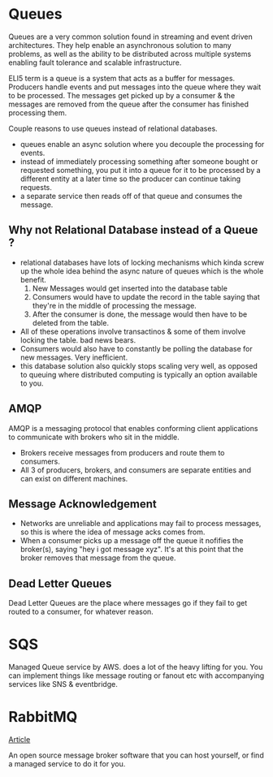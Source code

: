 # Queues
Queues are a very common solution found in streaming and event driven architectures.  They help enable an asynchronous solution to many problems, as well as the ability to be distributed across multiple systems enabling fault tolerance and scalable infrastructure.

ELI5 term is a queue is a system that acts as a buffer for messages.  Producers handle events and put messages into the queue where they wait to be processed.  The messages get picked up by a consumer & the messages are removed from the queue after the consumer has finished processing them.

Couple reasons to use queues instead of relational databases.
- queues enable an async solution where you decouple the processing for events.
- instead of immediately processing something after someone bought or requested something, you put it into a queue for it to be processed by a different entity at a later time so the producer can continue taking requests.
- a separate service then reads off of that queue and consumes the message.

## Why not Relational Database instead of a Queue ?
- relational databases have lots of locking mechanisms which kinda screw up the whole idea behind the async nature of queues which is the whole benefit.
  1. New Messages would get inserted into the database table
  2. Consumers would have to update the record in the table saying that they're in the middle of processing the message.
  3. After the consumer is done, the message would then have to be deleted from the table.
- All of these operations involve transactinos & some of them involve locking the table.  bad news bears.
- Consumers would also have to constantly be polling the database for new messages.  Very inefficient. 
- this database solution also quickly stops scaling very well, as opposed to queuing where distributed computing is typically an option available to you.

## AMQP 
AMQP is a messaging protocol that enables conforming client applications to communicate with brokers who sit in the middle.  
- Brokers receive messages from producers and route them to consumers.
- All 3 of producers, brokers, and consumers are separate entities and can exist on different machines.

## Message Acknowledgement
- Networks are unreliable and applications may fail to process messages, so this is where the idea of message acks comes from.
- When a consumer picks up a message off the queue it nofifies the broker(s), saying "hey i got message xyz".  It's at this point that the broker removes that message from the queue.

## Dead Letter Queues
Dead Letter Queues are the place where messages go if they fail to get routed to a consumer, for whatever reason.

# SQS
Managed Queue service by AWS.  does a lot of the heavy lifting for you.  You can implement things like message routing or fanout etc with accompanying services like SNS & eventbridge.

# RabbitMQ
[Article](https://www.rabbitmq.com/tutorials/amqp-concepts.html)

An open source message broker software that you can host yourself, or find a managed service to do it for you.